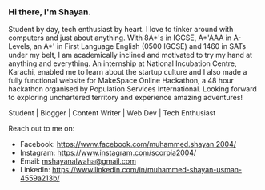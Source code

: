 ### Hi there, I'm Shayan.

Student by day, tech enthusiast by heart. I love to tinker around with computers and just about anything. With 8A*'s in IGCSE, A*'AAA in A-Levels, an A*' in First Language English (0500 IGCSE) and 1460 in SATs under my belt, I am academically inclined and motivated to try my hand at anything and everything.
An internship at National Incubation Centre, Karachi, enabled me to learn about the startup culture and I also made a fully functional website for MakeSpace Online Hackathon, a 48 hour hackathon organised by Population Services International.
Looking forward to exploring unchartered territory and experience amazing adventures!

Student | Blogger | Content Writer | Web Dev | Tech Enthusiast

Reach out to me on:
- Facebook: https://www.facebook.com/muhammed.shayan.2004/
- Instagram: https://www.instagram.com/scorpia2004/
- Email: mshayanalwaha@gmail.com
- LinkedIn: https://www.linkedin.com/in/muhammed-shayan-usman-4559a213b/
